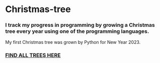 # Christmas-tree

### I track my progress in programming by growing a Christmas tree every year using one of the programming languages.

My first Christmas tree was grown by Python for New Year 2023.

### [FIND ALL TREES HERE](https://github.com/iliamunaev/Christmas-tree/blob/main/trees.md)
